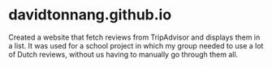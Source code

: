 # davidtonnang.github.io

Created a website that fetch reviews from TripAdvisor and displays them in a list. It was used for a school project in which my group needed to use a lot of Dutch reviews, without us having to manually go through them all. 
